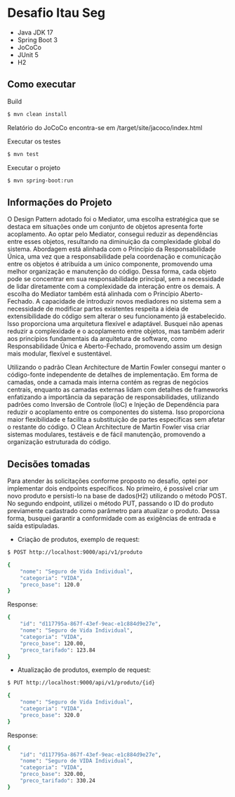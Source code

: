 # Desafio Itau Seg

- Java JDK 17
- Spring Boot 3
- JoCoCo
- JUnit 5
- H2

## Como executar

Build 

```bash
$ mvn clean install
```
Relatório do JoCoCo encontra-se em /target/site/jacoco/index.html

Executar os testes

```bash
$ mvn test
```

Executar o projeto

```bash
$ mvn spring-boot:run
```

## Informações do Projeto

O Design Pattern adotado foi o Mediator, uma escolha estratégica que se destaca em situações onde um conjunto de objetos apresenta forte acoplamento. Ao optar pelo Mediator, consegui reduzir as dependências entre esses objetos, resultando na diminuição da complexidade global do sistema. Abordagem está alinhada com o Princípio da Responsabilidade Única, uma vez que a responsabilidade pela coordenação e comunicação entre os objetos é atribuída a um único componente, promovendo uma melhor organização e manutenção do código. Dessa forma, cada objeto pode se concentrar em sua responsabilidade principal, sem a necessidade de lidar diretamente com a complexidade da interação entre os demais. A escolha do Mediator também está alinhada com o Princípio Aberto-Fechado. A capacidade de introduzir novos mediadores no sistema sem a necessidade de modificar partes existentes respeita a ideia de extensibilidade do código sem alterar o seu funcionamento já estabelecido. Isso proporciona uma arquitetura flexível e adaptável. Busquei não apenas reduzir a complexidade e o acoplamento entre objetos, mas também aderir aos princípios fundamentais da arquitetura de software, como Responsabilidade Única e Aberto-Fechado, promovendo assim um design mais modular, flexível e sustentável.

Utilizando o padrão Clean Architecture de Martin Fowler consegui manter o código-fonte independente de detalhes de implementação. Em forma de camadas, onde a camada mais interna contém as regras de negócios centrais, enquanto as camadas externas lidam com detalhes de frameworks enfatizando a importância da separação de responsabilidades, utilizando padrões como Inversão de Controle (IoC) e Injeção de Dependência para reduzir o acoplamento entre os componentes do sistema. Isso proporciona maior flexibilidade e facilita a substituição de partes específicas sem afetar o restante do código. O Clean Architecture de Martin Fowler visa criar sistemas modulares, testáveis e de fácil manutenção, promovendo a organização estruturada do código.
 
## Decisões tomadas 

Para atender às solicitações conforme proposto no desafio, optei por implementar dois endpoints específicos. No primeiro, é possível criar um novo produto e persisti-lo na base de dados(H2) utilizando o método POST. No segundo endpoint, utilizei o método PUT, passando o ID do produto previamente cadastrado como parâmetro para atualizar o produto. Dessa forma, busquei garantir a conformidade com as exigências de entrada e saída estipuladas.

- Criação de produtos, exemplo de request:
```bash
$ POST http://localhost:9000/api/v1/produto

{
    "nome": "Seguro de Vida Individual",
    "categoria": "VIDA",
    "preco_base": 120.0
}
```
Response:
```bash
{
    "id": "d117795a-867f-43ef-9eac-e1c884d9e27e",
    "nome": "Seguro de Vida Individual",
    "categoria": "VIDA",
    "preco_base": 120.00,
    "preco_tarifado": 123.84
}
```

- Atualização de produtos, exemplo de request:
```bash
$ PUT http://localhost:9000/api/v1/produto/{id}

{
    "nome": "Seguro de Vida Individual",
    "categoria": "VIDA",
    "preco_base": 320.0
}
```
Response:
```bash
{
    "id": "d117795a-867f-43ef-9eac-e1c884d9e27e",
    "nome": "Seguro de VIDA Individual",
    "categoria": "VIDA",
    "preco_base": 320.00,
    "preco_tarifado": 330.24
}
```



